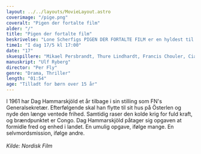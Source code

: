 ```yaml
---
layout: ../../layouts/MovieLayout.astro
coverimage: "/pige.png"
coveralt: "Pigen der fortalte film"
alder: "/"
title: "Pigen der fortalte film"
beskrivelse: "Lone Scherfigs PIGEN DER FORTALTE FILM er en hyldest til biografen og filmmediets magi og dets evne til at samle mennesker og give håb..."
time1: "I dag 17/5 kl 17:00"
date: "17"
skuespillere: "Mikael Persbrandt, Thure Lindhardt, Francis Chouler, Cian Barry"
manuskript: "Ulf Ryberg"
director: "Per Fly"
genre: "Drama, Thriller"
length: "01:54"
age: "Tilladt for børn over 15 år"
---
```


I 1961 har Dag Hammarskjöld et år tilbage i sin stilling som FN's Generalsekretær. Efterfølgende skal han flytte til sit hus på Österlen og nyde den længe ventede frihed. Samtidig raser den kolde krig for fuld kraft, og brændpunktet er Congo. Dag Hammarskjöld påtager sig opgaven at formidle fred og enhed i landet. En umulig opgave, ifølge mange. En selvmordsmission, ifølge andre.
<br> <br>
_Kilde: Nordisk Film_
